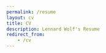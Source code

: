 ```yaml
---
permalink: /resume
layout: cv
title: CV
description: Lennard Wolf's Resume
redirect_from:
    - /cv
---
```



<div align="center">
</div>
